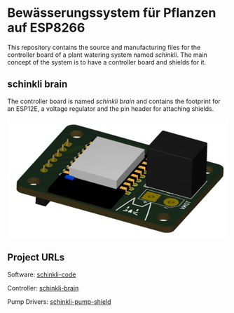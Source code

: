 # Bewässerungssystem für Pflanzen auf ESP8266

This repository contains the source and manufacturing files for the controller board of 
a plant watering system named _schinkli_. The main concept of the system is to have a controller 
board and shields for it.

## schinkli brain

The controller board is named _schinkli brain_ and contains the footprint for an ESP12E, a voltage regulator and the pin header for attaching shields.

![pcb](/doc/brain_3d.png)

## Project URLs

Software: [schinkli-code](https://github.com/wilmas-playground/schinkli-code)

Controller: [schinkli-brain](https://github.com/wilmas-playground/schinkli-brain)

Pump Drivers: [schinkli-pump-shield](https://github.com/wilmas-playground/schinkli-pump-shield)
